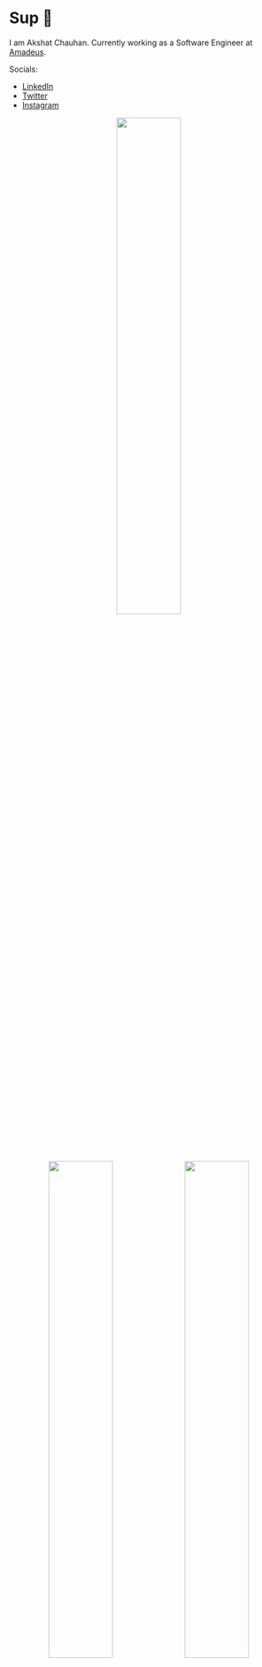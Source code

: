 # Sup 👋

I am Akshat Chauhan.
Currently working as a Software Engineer at [Amadeus](https://amadeus.com/en).

Socials:
- [LinkedIn](https://www.linkedin.com/in/akormous/)
- [Twitter](https://www.twitter.com/akormous/)
- [Instagram](https://www.instagram.com/akormous)

<p align="center">
    <img width="48%" src="https://github-readme-stats.vercel.app/api?username=akormous&count_private=true&show_icons=true&theme=vision-friendly-dark" />
</p>

<p align="center">
  <img width="48%" src="https://github-readme-stats.vercel.app/api/top-langs/?username=akormous&layout=compact&theme=vision-friendly-dark" />
  <img width="48%" src="https://github-readme-streak-stats.herokuapp.com/?user=akormous&theme=vision-friendly-dark" />
</p>

